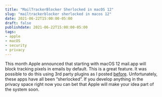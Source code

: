 ```yaml
---
title: "MailTrackerBlocker Sherlocked in macOS 12"
slug: "mailtrackerblocker sherlocked in macos 12"
date: 2021-06-22T15:00:00-05:00
draft: false
publishdate: 2021-06-22T15:00:00-05:00
tags:
- apple
- macOS
- security
- privacy
---
```


This month Apple announced that starting with macOS 12 mail.app will block tracking pixels in emails by default. This is a great feature. It was possible to do this using 3rd party plugins as I posted [before][1]. Unfortunately, these apps have all been “sherlocked”. If you develop anything in the privacy space right now you can bet that Apple will make your idea part of the system soon.<!--more-->

[1]: https://mnml.blog/2021/04/mailtrackerblocker/
